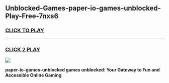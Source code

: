 
## Unblocked-Games-paper-io-games-unblocked-Play-Free-7nxs6
<h3>
<a href="https://premium76.site?title=paper-io-games-unblocked&ref=21A">CLICK TO PLAY</a></h3>
<hr>

<h3>
<a href="https://premium76.site?title=paper-io-games-unblocked&ref=21A">CLICK 2 PLAY</a>
  
</h3>

<a href="https://premium76.site?title=paper-io-games-unblocked&ref=21A"><img src="https://clearcache.store/games.png"></a>


**paper-io-games-unblocked games unblocked: Your Gateway to Fun and Accessible Online Gaming**
